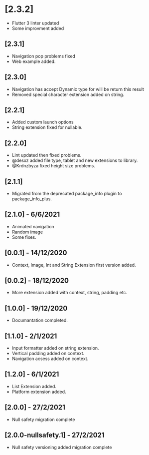 # [2.3.2]

- Flutter 3 linter updated
- Some improvment added

## [2.3.1]

- Navigation pop problems fixed
- Web example added.

## [2.3.0]

- Navigation has accept Dynamic type for will be return this result
- Removed special character extension added on string.

## [2.2.1]

- Added custom launch options
- String extension fixed for nullable.

## [2.2.0]

- Lint updated then fixed problems.
- @desxz added file type, tablet and new extensions to library.
- @Krdnzbyza fixed height size problems.

## [2.1.1]

- Migrated from the deprecated package_info plugin to package_info_plus.

## [2.1.0] - 6/6/2021

- Animated navigation
- Random image
- Some fixes.

## [0.0.1] - 14/12/2020

- Context, Image, Int and String Extension first version added.

## [0.0.2] - 18/12/2020

- More extension added with context, string, padding etc.

## [1.0.0] - 19/12/2020

- Documantation completed.

## [1.1.0] - 2/1/2021

- Input formatter added on string extension.
- Vertical padding added on context.
- Navigation acsess added on context.

## [1.2.0] - 6/1/2021

- List Extension added.
- Platform extension added.

## [2.0.0] - 27/2/2021

- Null safety migration complete

## [2.0.0-nullsafety.1] - 27/2/2021

- Null safety versioning added migration complete
